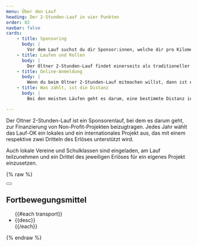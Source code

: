 ```yaml
---
menu: Über den Lauf
heading: Der 2-Stunden-Lauf in vier Punkten
order: 02
navbar: false
cards:
    - title: Sponsoring
      body: |
        Vor dem Lauf suchst du dir Sponsor:innen, welche dir pro Kilometer, den du am Lauf zurücklegst, einen bestimmten Betrag zusagen. Sponsor:innen findest du unter deinen Verwandten, Freunden, Arbeitskolleginnen etc. Oft sind auch Firmen bereit, Läufer:innen zu sponsern. Der Erlös des Laufs kommt den beschriebenen Projekten zugute.
    - title: Laufen und Rollen
      body: |
        Der Oltner 2-Stunden-Lauf findet einerseits als traditioneller Lauf-Event in der Oltner Innenstadt statt. Gestartet wird dabei am 18. September 2021 um 15 Uhr auf der Kirchgasse. Andererseits kann man vom 11. bis am 18. September auch am dezentralen «Lauf» teilnehmen. Neben dem Laufen ist eine <a href="#transport-popup" uk-toggle>breite Palette von Fahrzeugen</a> zugelassen. Vom Trottinett übers Velo bis zum Rollstuhl.
    - title: Online-Anmeldung
      body: |
        Wenn du beim Oltner 2-Stunden-Lauf mitmachen willst, dann ist es ganz wichtig, dass du dich <a href="/o2h#lang=de">anmeldest</a>. Im Anmeldesystem kannst du angeben, welches Fortbewegungsmittel du nutzen willst oder ob du am Lauf in der Oltner Innenstadt teilnehmen wirst. Du kannst dir das Lauf-Shirt bestellen und – ganz wichtig – : Du kannst deine Sponsoring-Zusagen verwalten.
    - title: Was zählt, ist die Distanz
      body: |
        Bei den meisten Läufen geht es darum, eine bestimmte Distanz in möglichst kurzer Zeit zurückzulegen. Beim 2-Stunden-Lauf ist es umgekehrt. Es geht darum, innerhalb von zwei Stunden eine möglichst grosse Distanz, respektive beim Lauf in der Oltner Innenstadt, möglichst viele Runden zurückzulegen. 

---
```

Der Oltner 2-Stunden-Lauf ist ein Sponsorenlauf, bei dem es darum geht, zur Finanzierung von Non-Profit-Projekten beizugtragen. Jedes Jahr wählt das Lauf-OK ein lokales und ein internationales Projekt aus, das mit einem respektive zwei Dritteln des Erlöses unterstützt wird. 

Auch lokale Vereine und Schulklassen sind eingeladen, am Lauf teilzunehmen und ein Drittel des jeweiligen Erlöses für ein eigenes Projekt einzusetzen.


{% raw %}
<!-- This is the modal with the default close button -->
<div class="webData" id="transport-popup" uk-modal>
    <div class="uk-modal-dialog uk-modal-body">
        <button class="uk-modal-close-default" type="button" uk-close></button>
        <h2 class="uk-modal-title">Fortbewegungsmittel</h2>
        <ul class="uk-list uk-list-hyphen">       
        {{#each transport}}
            <li>{{desc}}</li>
        {{/each}}        
        </ul>
    </div>
</div>
{% endraw %}